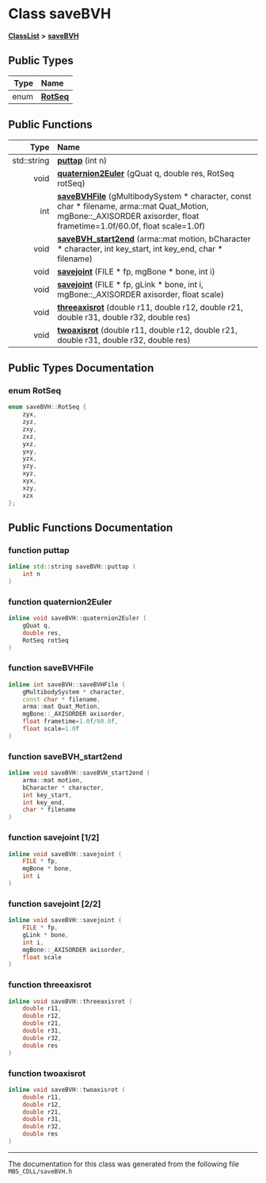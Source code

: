 

# Class saveBVH



[**ClassList**](annotated.md) **>** [**saveBVH**](classsave_b_v_h.md)






















## Public Types

| Type | Name |
| ---: | :--- |
| enum  | [**RotSeq**](#enum-rotseq)  <br> |




















## Public Functions

| Type | Name |
| ---: | :--- |
|  std::string | [**puttap**](#function-puttap) (int n) <br> |
|  void | [**quaternion2Euler**](#function-quaternion2euler) (gQuat q, double res, RotSeq rotSeq) <br> |
|  int | [**saveBVHFile**](#function-savebvhfile) (gMultibodySystem \* character, const char \* filename, arma::mat Quat\_Motion, mgBone::\_AXISORDER axisorder, float frametime=1.0f/60.0f, float scale=1.0f) <br> |
|  void | [**saveBVH\_start2end**](#function-savebvh_start2end) (arma::mat motion, bCharacter \* character, int key\_start, int key\_end, char \* filename) <br> |
|  void | [**savejoint**](#function-savejoint-12) (FILE \* fp, mgBone \* bone, int i) <br> |
|  void | [**savejoint**](#function-savejoint-22) (FILE \* fp, gLink \* bone, int i, mgBone::\_AXISORDER axisorder, float scale) <br> |
|  void | [**threeaxisrot**](#function-threeaxisrot) (double r11, double r12, double r21, double r31, double r32, double res) <br> |
|  void | [**twoaxisrot**](#function-twoaxisrot) (double r11, double r12, double r21, double r31, double r32, double res) <br> |




























## Public Types Documentation




### enum RotSeq 

```C++
enum saveBVH::RotSeq {
    zyx,
    zyz,
    zxy,
    zxz,
    yxz,
    yxy,
    yzx,
    yzy,
    xyz,
    xyx,
    xzy,
    xzx
};
```



## Public Functions Documentation




### function puttap 

```C++
inline std::string saveBVH::puttap (
    int n
) 
```






### function quaternion2Euler 

```C++
inline void saveBVH::quaternion2Euler (
    gQuat q,
    double res,
    RotSeq rotSeq
) 
```






### function saveBVHFile 

```C++
inline int saveBVH::saveBVHFile (
    gMultibodySystem * character,
    const char * filename,
    arma::mat Quat_Motion,
    mgBone::_AXISORDER axisorder,
    float frametime=1.0f/60.0f,
    float scale=1.0f
) 
```






### function saveBVH\_start2end 

```C++
inline void saveBVH::saveBVH_start2end (
    arma::mat motion,
    bCharacter * character,
    int key_start,
    int key_end,
    char * filename
) 
```






### function savejoint [1/2]

```C++
inline void saveBVH::savejoint (
    FILE * fp,
    mgBone * bone,
    int i
) 
```






### function savejoint [2/2]

```C++
inline void saveBVH::savejoint (
    FILE * fp,
    gLink * bone,
    int i,
    mgBone::_AXISORDER axisorder,
    float scale
) 
```






### function threeaxisrot 

```C++
inline void saveBVH::threeaxisrot (
    double r11,
    double r12,
    double r21,
    double r31,
    double r32,
    double res
) 
```






### function twoaxisrot 

```C++
inline void saveBVH::twoaxisrot (
    double r11,
    double r12,
    double r21,
    double r31,
    double r32,
    double res
) 
```




------------------------------
The documentation for this class was generated from the following file `MBS_CDLL/saveBVH.h`

